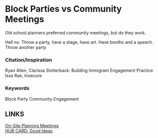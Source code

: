 # Block Parties vs Community Meetings

Old school planners preferred community meetings, but do they work. 

Hell no. Throw a party, have a stage, have art. Have booths and a speech. Throw another party

### Citation/Inspiration

Ryan Allen, Clarissa Slotterback: Building Immigrant Engagement Practice 
Issa Rae, Insecure 

### Keywords
Block Party
Community Engagement

## LINKS 
[On-Site Planning Meetings](168_On-Site_Planning_Meeting.md)   
[HUB CARD: Good Ideas](196_HUB___Good_Ideas.md)
